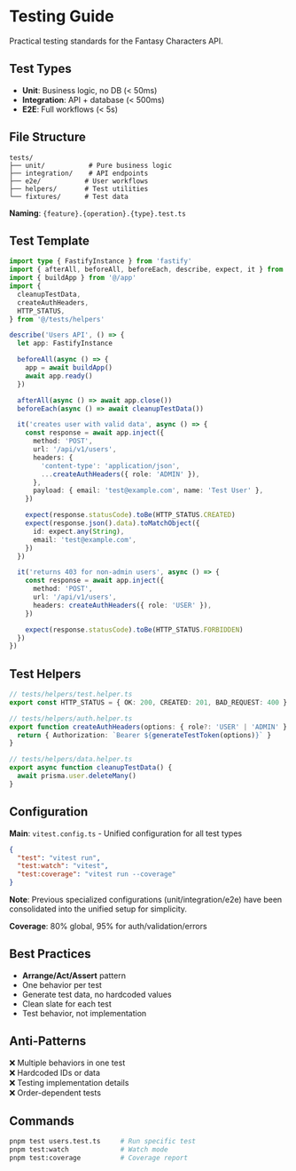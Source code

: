 # Testing Guide

Practical testing standards for the Fantasy Characters API.

## Test Types

- **Unit**: Business logic, no DB (< 50ms)
- **Integration**: API + database (< 500ms)
- **E2E**: Full workflows (< 5s)

## File Structure

```text
tests/
├── unit/           # Pure business logic
├── integration/    # API endpoints
├── e2e/           # User workflows
├── helpers/       # Test utilities
└── fixtures/      # Test data
```

**Naming**: `{feature}.{operation}.{type}.test.ts`

## Test Template

```typescript
import type { FastifyInstance } from 'fastify'
import { afterAll, beforeAll, beforeEach, describe, expect, it } from 'vitest'
import { buildApp } from '@/app'
import {
  cleanupTestData,
  createAuthHeaders,
  HTTP_STATUS,
} from '@/tests/helpers'

describe('Users API', () => {
  let app: FastifyInstance

  beforeAll(async () => {
    app = await buildApp()
    await app.ready()
  })

  afterAll(async () => await app.close())
  beforeEach(async () => await cleanupTestData())

  it('creates user with valid data', async () => {
    const response = await app.inject({
      method: 'POST',
      url: '/api/v1/users',
      headers: {
        'content-type': 'application/json',
        ...createAuthHeaders({ role: 'ADMIN' }),
      },
      payload: { email: 'test@example.com', name: 'Test User' },
    })

    expect(response.statusCode).toBe(HTTP_STATUS.CREATED)
    expect(response.json().data).toMatchObject({
      id: expect.any(String),
      email: 'test@example.com',
    })
  })

  it('returns 403 for non-admin users', async () => {
    const response = await app.inject({
      method: 'POST',
      url: '/api/v1/users',
      headers: createAuthHeaders({ role: 'USER' }),
    })

    expect(response.statusCode).toBe(HTTP_STATUS.FORBIDDEN)
  })
})
```

## Test Helpers

```typescript
// tests/helpers/test.helper.ts
export const HTTP_STATUS = { OK: 200, CREATED: 201, BAD_REQUEST: 400 } as const

// tests/helpers/auth.helper.ts
export function createAuthHeaders(options: { role?: 'USER' | 'ADMIN' } = {}) {
  return { Authorization: `Bearer ${generateTestToken(options)}` }
}

// tests/helpers/data.helper.ts
export async function cleanupTestData() {
  await prisma.user.deleteMany()
}
```

## Configuration

**Main**: `vitest.config.ts` - Unified configuration for all test types

```json
{
  "test": "vitest run",
  "test:watch": "vitest",
  "test:coverage": "vitest run --coverage"
}
```

**Note**: Previous specialized configurations (unit/integration/e2e) have been
consolidated into the unified setup for simplicity.

**Coverage**: 80% global, 95% for auth/validation/errors

## Best Practices

- **Arrange/Act/Assert** pattern
- One behavior per test
- Generate test data, no hardcoded values
- Clean slate for each test
- Test behavior, not implementation

## Anti-Patterns

❌ Multiple behaviors in one test  
❌ Hardcoded IDs or data  
❌ Testing implementation details  
❌ Order-dependent tests

## Commands

```bash
pnpm test users.test.ts     # Run specific test
pnpm test:watch             # Watch mode
pnpm test:coverage          # Coverage report
```
